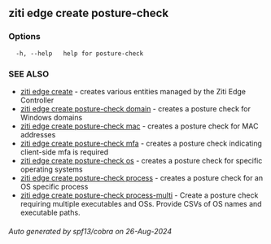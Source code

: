 ## ziti edge create posture-check



### Options

```
  -h, --help   help for posture-check
```

### SEE ALSO

* [ziti edge create](../create.md)	 - creates various entities managed by the Ziti Edge Controller
* [ziti edge create posture-check domain](domain/domain.md)	 - creates a posture check for Windows domains
* [ziti edge create posture-check mac](mac/mac.md)	 - creates a posture check for MAC addresses
* [ziti edge create posture-check mfa](mfa/mfa.md)	 - creates a posture check indicating client-side mfa is required
* [ziti edge create posture-check os](os/os.md)	 - creates a posture check for specific operating systems
* [ziti edge create posture-check process](process/process.md)	 - creates a posture check for an OS specific process
* [ziti edge create posture-check process-multi](process-multi/process-multi.md)	 - Create a posture check requiring multiple executables and OSs. Provide CSVs of OS names and executable paths.

###### Auto generated by spf13/cobra on 26-Aug-2024
